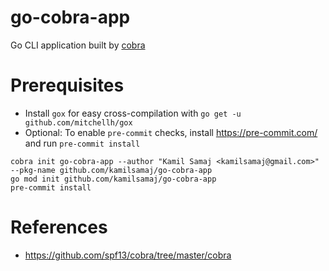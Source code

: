 # go-cobra-app
Go CLI application built by [cobra](https://github.com/spf13/cobra)

# Prerequisites
* Install `gox` for easy cross-compilation with `go get -u github.com/mitchellh/gox`
* Optional: To enable `pre-commit` checks, install https://pre-commit.com/ and run `pre-commit install`

```shell
cobra init go-cobra-app --author "Kamil Samaj <kamilsamaj@gmail.com>" --pkg-name github.com/kamilsamaj/go-cobra-app
go mod init github.com/kamilsamaj/go-cobra-app
pre-commit install
```

# References
* https://github.com/spf13/cobra/tree/master/cobra
